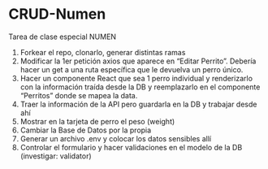 # CRUD-Numen
Tarea de clase especial NUMEN

1. Forkear el repo, clonarlo, generar distintas ramas
2. Modificar la 1er petición axios que aparece en “Editar Perrito”. Debería hacer un get a una ruta específica que le devuelva un perro único.
3. Hacer un componente React que sea 1 perro individual y renderizarlo con la información traída desde la DB y reemplazarlo en el componente “Perritos” donde se mapea la data.
4. Traer la información de la API pero guardarla en la DB y trabajar desde ahí
5. Mostrar en la tarjeta de perro el peso (weight)
6. Cambiar la Base de Datos por la propia
7. Generar un archivo .env y colocar los datos sensibles allí
8. Controlar el formulario y hacer validaciones en el modelo de la DB (investigar: validator)
